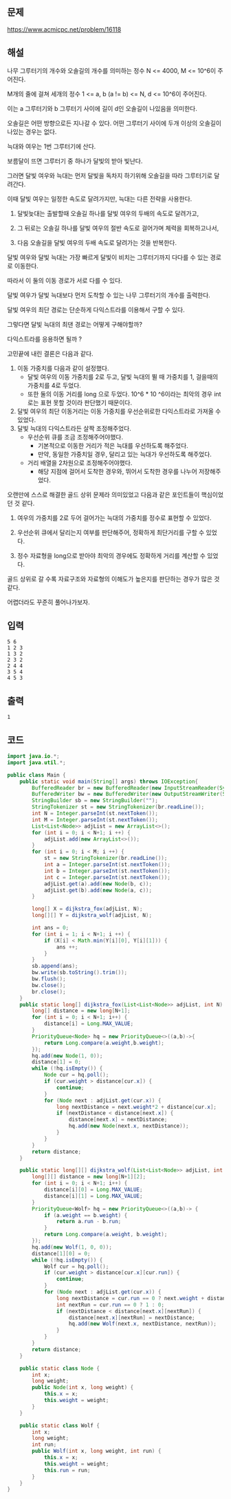 ## 문제

https://www.acmicpc.net/problem/16118

## 해설
나무 그루터기의 개수와 오솔길의 개수를 의미하는 정수 N <= 4000, M <= 10^6이 주어진다.

M개의 줄에 걸쳐 세개의 정수 1 <= a, b (a != b) <= N, d <= 10^6이 주어진다.

이는 a 그루터기와 b 그루터기 사이에 길이 d인 오솔길이 나있음을 의미한다.

오솔길은 어떤 방향으로든 지나갈 수 있다. 어떤 그루터기 사이에 두개 이상의 오솔길이 나있는 경우는 없다.

늑대와 여우는 1번 그루터기에 산다.

보름달이 뜨면 그루터기 중 하나가 달빛의 받아 빛난다.

그러면 달빛 여우와 늑대는 먼저 달빛을 독차지 하기위해 오솔길을 따라 그루터기로 달려간다.

이때 달빛 여우는 일정한 속도로 달려가지만, 늑대는 다른 전략을 사용한다.

1. 달빛늦대는 출발할때 오솔길 하나를 달빛 여우의 두배의 속도로 달려가고,

2. 그 뒤로는 오솔길 하나를 달빛 여우의 절반 속도로 걸어가며 체력을 회복하고나서,

3. 다음 오솔길을 달빛 여우의 두배 속도로 달려가는 것을 반복한다.

달빛 여우와 달빛 늑대는 가장 빠르게 달빛이 비치는 그루터기까지 다다를 수 있는 경로로 이동한다.

따라서 이 둘의 이동 경로가 서로 다를 수 있다.

달빛 여우가 달빛 늑대보다 먼저 도착할 수 있는 나무 그루터기의 개수를 출력한다.

달빛 여우의 최단 경로는 단순하게 다익스트라를 이용해서 구할 수 있다.

그렇다면 달빛 늑대의 최댄 경로는 어떻게 구해야할까?

다익스트라를 응용하면 될까 ?

고민끝에 내린 결론은 다음과 같다.

1. 이동 가중치를 다음과 같이 설정했다.
    - 달빛 여우의 이동 가중치를 2로 두고, 달빛 늑대의 뛸 때 가중치를 1, 걸을때의 가중치를 4로 두었다.
    - 또한 둘의 이동 거리를 long 으로 두었다. 10^6 * 10 ^6이라는 최악의 경우 int 로는 표현 못할 것이라 판단했기 때문이다.
2. 달빛 여우의 최단 이동거리는 이동 가중치를 우선순위로한 다익스트라로 가져올 수 있었다.
3. 달빛 늑대의 다익스트라든 살짝 조정해주었다.
    - 우선순위 큐를 조금 조정해주어야했다.
        - 기본적으로 이동한 거리가 적은 늑대를 우선하도록 해주었다.
        - 만약, 동일한 가중치일 경우, 달리고 있는 늑대가 우선하도록 해주었다.
    - 거리 배열을 2차원으로 조정해주어야했다.
        - 해당 지점에 걸어서 도착한 경우와, 뛰어서 도착한 경우를 나누어 저장해주었다.

오랜만에 스스로 해결한 골드 상위 문제라 의미있었고 다음과 같은 포인트들이 핵심이었던 것 같다.

1. 여우의 가중치를 2로 두어 걸어가는 늑대의 가중치를 정수로 표현할 수 있었다.

2. 우선순위 큐에서 달리는지 여부를 판단해주어, 정확하게 최단거리를 구할 수 있었다.

3. 정수 자료형을 long으로 받아야 최악의 경우에도 정확하게 거리를 계산할 수 있었다. 

골드 상위로 갈 수록 자료구조와 자료형의 이해도가 높은지를 판단하는 경우가 많은 것 같다.

어렵더라도 꾸준히 풀어나가보자.


## 입력

```
5 6
1 2 3
1 3 2
2 3 2
2 4 4
3 5 4
4 5 3
```

## 출력
```
1
```
## 코드
```java
import java.io.*;
import java.util.*;

public class Main {
    public static void main(String[] args) throws IOException{
        BufferedReader br = new BufferedReader(new InputStreamReader(System.in));
        BufferedWriter bw = new BufferedWriter(new OutputStreamWriter(System.out));
        StringBuilder sb = new StringBuilder("");
        StringTokenizer st = new StringTokenizer(br.readLine());
        int N = Integer.parseInt(st.nextToken());
        int M = Integer.parseInt(st.nextToken());
        List<List<Node>> adjList = new ArrayList<>();
        for (int i = 0; i < N+1; i ++) {
            adjList.add(new ArrayList<>());
        }
        for (int i = 0; i < M; i ++) {
            st = new StringTokenizer(br.readLine());
            int a = Integer.parseInt(st.nextToken());
            int b = Integer.parseInt(st.nextToken());
            int c = Integer.parseInt(st.nextToken());
            adjList.get(a).add(new Node(b, c));
            adjList.get(b).add(new Node(a, c));
        }

        long[] X = dijkstra_fox(adjList, N);
        long[][] Y = dijkstra_wolf(adjList, N);

        int ans = 0;
        for (int i = 1; i < N+1; i ++) {
            if (X[i] < Math.min(Y[i][0], Y[i][1])) {
                ans ++;
            }
        }
        sb.append(ans);
        bw.write(sb.toString().trim());
        bw.flush();
        bw.close();
        br.close();
    }
    public static long[] dijkstra_fox(List<List<Node>> adjList, int N) {
        long[] distance = new long[N+1];
        for (int i = 0; i < N+1; i++) {
            distance[i] = Long.MAX_VALUE;
        }
        PriorityQueue<Node> hq = new PriorityQueue<>((a,b)->{
            return Long.compare(a.weight,b.weight);
        });
        hq.add(new Node(1, 0));
        distance[1] = 0;
        while (!hq.isEmpty()) {
            Node cur = hq.poll();
            if (cur.weight > distance[cur.x]) {
                continue;
            }
            for (Node next : adjList.get(cur.x)) {
                long nextDistance = next.weight*2 + distance[cur.x];
                if (nextDistance < distance[next.x]) {
                    distance[next.x] = nextDistance;
                    hq.add(new Node(next.x, nextDistance));
                }
            }
        }
        return distance;
    }

    public static long[][] dijkstra_wolf(List<List<Node>> adjList, int N) {
        long[][] distance = new long[N+1][2];
        for (int i = 0; i < N+1; i++) {
            distance[i][0] = Long.MAX_VALUE;
            distance[i][1] = Long.MAX_VALUE;
        }
        PriorityQueue<Wolf> hq = new PriorityQueue<>((a,b)-> {
            if (a.weight == b.weight) {
                return a.run - b.run;
            }
            return Long.compare(a.weight, b.weight);
        });
        hq.add(new Wolf(1, 0, 0));
        distance[1][0] = 0;
        while (!hq.isEmpty()) {
            Wolf cur = hq.poll();
            if (cur.weight > distance[cur.x][cur.run]) {
                continue;
            }
            for (Node next : adjList.get(cur.x)) {
                long nextDistance = cur.run == 0 ? next.weight + distance[cur.x][cur.run] : next.weight * 4 + distance[cur.x][cur.run];
                int nextRun = cur.run == 0 ? 1 : 0;
                if (nextDistance < distance[next.x][nextRun]) {
                    distance[next.x][nextRun] = nextDistance;
                    hq.add(new Wolf(next.x, nextDistance, nextRun));
                }
            }
        }
        return distance;
    }

    public static class Node {
        int x;
        long weight;
        public Node(int x, long weight) {
            this.x = x;
            this.weight = weight;
        }
    }

    public static class Wolf {
        int x;
        long weight;
        int run;
        public Wolf(int x, long weight, int run) {
            this.x = x;
            this.weight = weight;
            this.run = run;
        }
    }
}
```